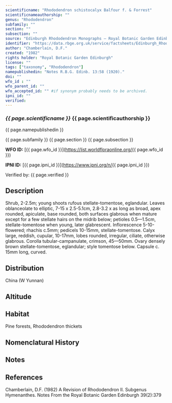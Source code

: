 ```yaml
---
scientificname: "Rhododendron schistocalyx Balfour f. & Forrest"
scientificnameauthorship: ""
genus: "Rhododendron"
subfamily: ""
section: ""
subsection: ""
source: "Edinburgh Rhododendron Monographs – Royal Botanic Garden Edinburgh"
identifier: "https://data.rbge.org.uk/service/factsheets/Edinburgh_Rhododendron_Monographs.xhtml"
author: "Chamberlain, D.F."
created: "1982"
rights holder: "Royal Botanic Garden Edinburgh"
license: ""
tags: ["taxonomy", "Rhododendron"]
namepublishedin: "Notes R.B.G. Edinb. 13:58 (1920)."
doi: ""
wfo_id : ""
wfo_parent_id: ""
wfo_accepted_id: "" #if synonym probably needs to be archived.                      
ipni_id: ""
verified:
---
```

### _{{ page.scientificname }}_ {{ page.scientificauthorship }}
 {{ page.namepublishedin }}

{{ page.subfamily }} {{ page.section }} {{ page.subsection }}

**WFO ID:** [{{ page.wfo_id }}](https://list.worldfloraonline.org/{{ page.wfo_id }})

**IPNI ID:** [{{ page.ipni_id }}](https://www.ipni.org/n/{{ page.ipni_id }})

Verified by: {{ page.verified }}



## Description
Shrub, 2-2.5m; young shoots rufous stellate-tomentose, eglandular. Leaves oblanceolate to elliptic, 7-15 x 2.5-5.1cm, 2.8-3.2 x as long as broad, apex rounded, apiculate, base rounded, both surfaces glabrous when mature except for a few stellate hairs on the midrib below; petioles 0.5—1.5cm, stellate-tomentose when young, later glabrescent. Inflorescence 5-10-flowered; rhachis c.5mm; pedicels 10-15mm, stellate-tomentose. Calyx large, reddish, cupular, 10-17mm, lobes rounded, irregular, ciliate, otherwise glabrous. Corolla tubular-campanulate, crimson, 45—50mm. Ovary densely brown stellate-tomentose, eglandular; style tomentose below. Capsule c. 15mm long, curved.

## Distribution
China (W Yunnan)

## Altitude


## Habitat
Pine forests, Rhododendron thickets

## Nomenclatural History

                       
## Notes


## References

Chamberlain, D.F. (1982) A Revision of Rhododendron II. Subgenus Hymenanthes. Notes From the Royal Botanic Garden Edinburgh 39(2):379

